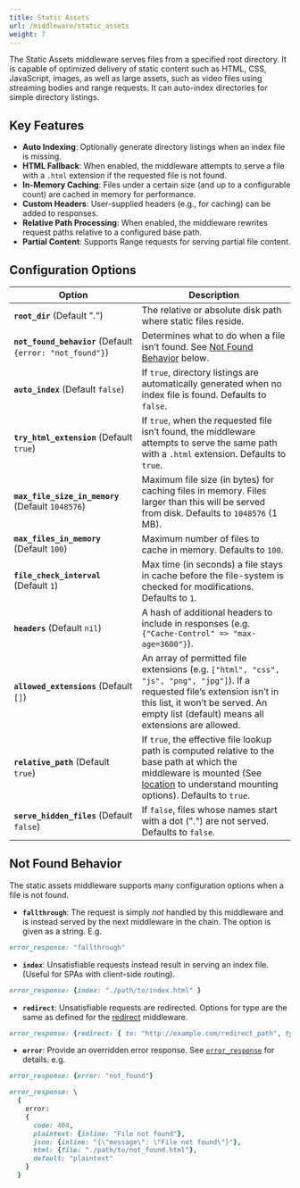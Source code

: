 ```yaml
---
title: Static Assets
url: /middleware/static_assets
weight: 7
---
```


The Static Assets middleware serves files from a specified root directory. It is capable of optimized delivery of static content such as HTML, CSS, JavaScript, images, as well as large assets, such as video files using streaming bodies and range requests.
It can auto-index directories for simple directory listings.

## Key Features
- **Auto Indexing**: Optionally generate directory listings when an index file is missing.
- **HTML Fallback**: When enabled, the middleware attempts to serve a file with a `.html` extension if the requested file is not found.
- **In-Memory Caching**: Files under a certain size (and up to a configurable count) are cached in memory for performance.
- **Custom Headers**: User-supplied headers (e.g., for caching) can be added to responses.
- **Relative Path Processing**: When enabled, the middleware rewrites request paths relative to a configured base path.
- **Partial Content**: Supports Range requests for serving partial file content.

## Configuration Options


| Option                         | Description                                                                                                                                                                                                                           |
|--------------------------------|---------------------------------------------------------------------------------------------------------------------------------------------------------------------------------------------------------------------------------------|
| **`root_dir`** (Default ".")                | The relative or absolute disk path where static files reside.                                                                                                                                                                                   |
| **`not_found_behavior`** (Default `{error: "not_found"}`)       | Determines what to do when a file isn’t found. See [Not Found Behavior](#not-found-behavior) below. |
| **`auto_index`** (Default `false`)            | If <code>true</code>, directory listings are automatically generated when no index file is found. Defaults to <code>false</code>.                                                                                                    |
| **`try_html_extension`** (Default `true`)      | If <code>true</code>, when the requested file isn’t found, the middleware attempts to serve the same path with a <code>.html</code> extension. Defaults to <code>true</code>.                                                 |
| **`max_file_size_in_memory`** (Default `1048576`)  | Maximum file size (in bytes) for caching files in memory. Files larger than this will be served from disk. Defaults to <code>1048576</code> (1 MB).                                                                                |
| **`max_files_in_memory`** (Default `100`)      | Maximum number of files to cache in memory. Defaults to <code>100</code>.                                                                                                                                                             |
| **`file_check_interval`** (Default `1`)      | Max time (in seconds) a file stays in cache before the file-system is checked for modifications. Defaults to <code>1</code>.                                                                                                                                                |
| **`headers`** (Default `nil`)                 | A hash of additional headers to include in responses (e.g. <code>{"Cache-Control" => "max-age=3600"}</code>).                                                                                                                         |
| **`allowed_extensions`** (Default `[]`)       | An array of permitted file extensions (e.g. <code>["html", "css", "js", "png", "jpg"]</code>). If a requested file’s extension isn’t in this list, it won’t be served. An empty list (default) means all extensions are allowed.                                                           |
| **`relative_path`** (Default `true`)           | If <code>true</code>, the effective file lookup path is computed relative to the base path at which the middleware is mounted (See [location](/middleware/location) to understand mounting options). Defaults to <code>true</code>.                                                                                               |
| **`serve_hidden_files`** (Default `false`)       | If <code>false</code>, files whose names start with a dot (".") are not served. Defaults to <code>false</code>.                                                                                                                        |


## Not Found Behavior
The static assets middleware supports many configuration options when a file is not found.
* **`fallthrough`**: The request is simply *not* handled by this middleware and is instead served by the next middleware in the chain. The option is given as a string. E.g.
```ruby
error_response: "fallthrough"
```
* **`index`**: Unsatisfiable requests instead result in serving an index file. (Useful for SPAs with client-side routing).
```ruby
error_response: {index: "./path/to/index.html" }
```
* **`redirect`**: Unsatisfiable requests are redirected. Options for type are the same as defined for the [redirect](/middleware/redirect) middleware.
```ruby
error_response: {redirect: { to: "http://example.com/redirect_path", type: "permanent" }}
```
* **`error`**: Provide an overridden error response. See [`error_response`](/middleware/error_response) for details.
e.g.
```ruby
error_response: {error: "not_found"}
```

```ruby
error_response: \
  {
    error:
    {
      code: 404,
      plaintext: {inline: "File not found"},
      json: {inline: "{\"message\": \"File not found\"}"},
      html: {file: "./path/to/not_found.html"},
      default: "plaintext"
    }
  }
```
